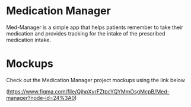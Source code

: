 # Medication Manager

Med-Manager is a simple app that helps patients remember  to take their medication and provides tracking for the intake of the prescribed medication intake.


# Mockups

Check out the Medication Manager project mockups using the link below

(https://www.figma.com/file/QjhpXvrFZtpcYQYMmOsgMcpB/Med-manager?node-id=24%3A0)


